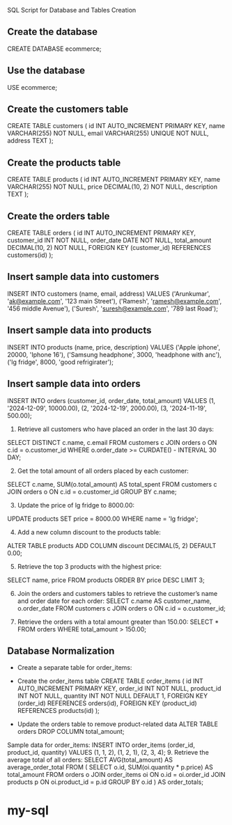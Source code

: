 SQL Script for Database and Tables Creation
## Create the database
CREATE DATABASE ecommerce;

## Use the database
USE ecommerce;

## Create the customers table
CREATE TABLE customers (
    id INT AUTO_INCREMENT PRIMARY KEY,
    name VARCHAR(255) NOT NULL,
    email VARCHAR(255) UNIQUE NOT NULL,
    address TEXT
);

## Create the products table
CREATE TABLE products (
    id INT AUTO_INCREMENT PRIMARY KEY,
    name VARCHAR(255) NOT NULL,
    price DECIMAL(10, 2) NOT NULL,
    description TEXT
);

## Create the orders table
CREATE TABLE orders (
    id INT AUTO_INCREMENT PRIMARY KEY,
    customer_id INT NOT NULL,
    order_date DATE NOT NULL,
    total_amount DECIMAL(10, 2) NOT NULL,
    FOREIGN KEY (customer_id) REFERENCES customers(id)
);

## Insert sample data into customers
INSERT INTO customers (name, email, address) VALUES
('Arunkumar', 'ak@example.com', '123 main Street'),
('Ramesh', 'ramesh@example.com', '456 middle Avenue'),
('Suresh', 'suresh@example.com', '789 last Road');

## Insert sample data into products
INSERT INTO products (name, price, description) VALUES
('Apple iphone', 20000, 'Iphone 16'),
('Samsung headphone', 3000, 'headphone with anc'),
('lg fridge', 8000, 'good refrigirater');

## Insert sample data into orders
INSERT INTO orders (customer_id, order_date, total_amount) VALUES
(1, '2024-12-09', 10000.00),
(2, '2024-12-19', 2000.00),
(3, '2024-11-19', 500.00);

1.	Retrieve all customers who have placed an order in the last 30 days:

SELECT DISTINCT c.name, c.email
FROM customers c
JOIN orders o ON c.id = o.customer_id
WHERE o.order_date >= CURDATE() - INTERVAL 30 DAY;

2.	Get the total amount of all orders placed by each customer:

SELECT c.name, SUM(o.total_amount) AS total_spent
FROM customers c
JOIN orders o ON c.id = o.customer_id
GROUP BY c.name;

3.	Update the price of lg fridge to 8000.00:

UPDATE products
SET price = 8000.00
WHERE name = 'lg fridge';

4.	Add a new column discount to the products table:

ALTER TABLE products
ADD COLUMN discount DECIMAL(5, 2) DEFAULT 0.00;

5.	Retrieve the top 3 products with the highest price:

SELECT name, price
FROM products
ORDER BY price DESC
LIMIT 3;

6.	Join the orders and customers tables to retrieve the customer’s name and order date for each order:
SELECT c.name AS customer_name, o.order_date
FROM customers c
JOIN orders o ON c.id = o.customer_id;

7.	Retrieve the orders with a total amount greater than 150.00:
SELECT *
FROM orders
WHERE total_amount > 150.00;

## Database Normalization

- Create a separate table for order_items:

* Create the order_items table
CREATE TABLE order_items (
    id INT AUTO_INCREMENT PRIMARY KEY,
    order_id INT NOT NULL,
    product_id INT NOT NULL,
    quantity INT NOT NULL DEFAULT 1,
    FOREIGN KEY (order_id) REFERENCES orders(id),
    FOREIGN KEY (product_id) REFERENCES products(id)
);

* Update the orders table to remove product-related data
ALTER TABLE orders
DROP COLUMN total_amount;

Sample data for order_items:
INSERT INTO order_items (order_id, product_id, quantity) VALUES
(1, 1, 2),
(1, 2, 1),
(2, 3, 4);
	9.	Retrieve the average total of all orders:
    SELECT AVG(total_amount) AS average_order_total
FROM (
    SELECT o.id, SUM(oi.quantity * p.price) AS total_amount
    FROM orders o
    JOIN order_items oi ON o.id = oi.order_id
    JOIN products p ON oi.product_id = p.id
    GROUP BY o.id
) AS order_totals;
 

# my-sql
